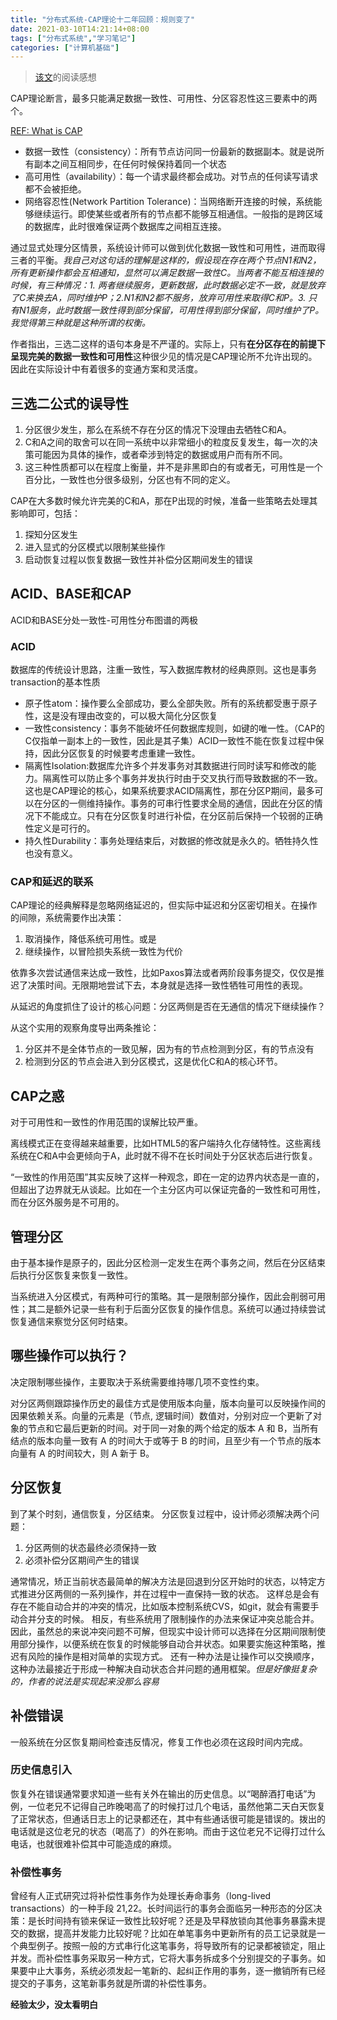 ```yaml
---
title: "分布式系统-CAP理论十二年回顾：规则变了"
date: 2021-03-10T14:21:14+08:00
tags: ["分布式系统","学习笔记"]
categories: ["计算机基础"]
---
```


> [该文](https://www.infoq.cn/article/cap-twelve-years-later-how-the-rules-have-changed/)的阅读感想

CAP理论断言，最多只能满足数据一致性、可用性、分区容忍性这三要素中的两个。

[REF: What is CAP](https://www.quora.com/What-Is-CAP-Theorem-1)

* 数据一致性（consistency）：所有节点访问同一份最新的数据副本。就是说所有副本之间互相同步，在任何时候保持着同一个状态
* 高可用性（availability）：每一个请求最终都会成功。对节点的任何读写请求都不会被拒绝。
* 网络容忍性(Network Partition Tolerance)：当网络断开连接的时候，系统能够继续运行。即使某些或者所有的节点都不能够互相通信。一般指的是跨区域的数据库，此时很难保证两个数据库之间相互连接。

通过显式处理分区情景，系统设计师可以做到优化数据一致性和可用性，进而取得三者的平衡。*我自己对这句话的理解是这样的，假设现在存在两个节点N1和N2，所有更新操作都会互相通知，显然可以满足数据一致性C。当两者不能互相连接的时候，有三种情况：1. 两者继续服务，更新数据，此时数据必定不一致，就是放弃了C来换去A，同时维护P；2.N1和N2都不服务，放弃可用性来取得C和P。3. 只有N1服务，此时数据一致性得到部分保留，可用性得到部分保留，同时维护了P。我觉得第三种就是这种所谓的权衡。*

作者指出，三选二这样的语句本身是不严谨的。实际上，只有**在分区存在的前提下呈现完美的数据一致性和可用性**这种很少见的情况是CAP理论所不允许出现的。因此在实际设计中有着很多的变通方案和灵活度。

## 三选二公式的误导性

1. 分区很少发生，那么在系统不存在分区的情况下没理由去牺牲C和A。
2. C和A之间的取舍可以在同一系统中以非常细小的粒度反复发生，每一次的决策可能因为具体的操作，或者牵涉到特定的数据或用户而有所不同。
3. 这三种性质都可以在程度上衡量，并不是非黑即白的有或者无，可用性是一个百分比，一致性也分很多级别，分区也有不同的定义。

CAP在大多数时候允许完美的C和A，那在P出现的时候，准备一些策略去处理其影响即可，包括：
1. 探知分区发生
2. 进入显式的分区模式以限制某些操作
3. 启动恢复过程以恢复数据一致性并补偿分区期间发生的错误

## ACID、BASE和CAP

ACID和BASE分处一致性-可用性分布图谱的两极

### ACID

数据库的传统设计思路，注重一致性，写入数据库教材的经典原则。这也是事务transaction的基本性质

* 原子性atom：操作要么全部成功，要么全部失败。所有的系统都受惠于原子性，这是没有理由改变的，可以极大简化分区恢复
* 一致性consistency：事务不能破坏任何数据库规则，如键的唯一性。（CAP的C仅指单一副本上的一致性，因此是其子集）ACID一致性不能在恢复过程中保持，因此分区恢复的时候要考虑重建一致性。
* 隔离性Isolation:数据库允许多个并发事务对其数据进行同时读写和修改的能力。隔离性可以防止多个事务并发执行时由于交叉执行而导致数据的不一致。这也是CAP理论的核心，如果系统要求ACID隔离性，那在分区P期间，最多可以在分区的一侧维持操作。事务的可串行性要求全局的通信，因此在分区的情况下不能成立。只有在分区恢复时进行补偿，在分区前后保持一个较弱的正确性定义是可行的。
* 持久性Durability：事务处理结束后，对数据的修改就是永久的。牺牲持久性也没有意义。

### CAP和延迟的联系

CAP理论的经典解释是忽略网络延迟的，但实际中延迟和分区密切相关。在操作的间隙，系统需要作出决策：
1. 取消操作，降低系统可用性。或是
2. 继续操作，以冒险损失系统一致性为代价

依靠多次尝试通信来达成一致性，比如Paxos算法或者两阶段事务提交，仅仅是推迟了决策时间。无限期地尝试下去，本身就是选择一致性牺牲可用性的表现。

从延迟的角度抓住了设计的核心问题：分区两侧是否在无通信的情况下继续操作？

从这个实用的观察角度导出两条推论：
1. 分区并不是全体节点的一致见解，因为有的节点检测到分区，有的节点没有
2. 检测到分区的节点会进入到分区模式，这是优化C和A的核心环节。

## CAP之惑

对于可用性和一致性的作用范围的误解比较严重。

离线模式正在变得越来越重要，比如HTML5的客户端持久化存储特性。这些离线系统在C和A中会更倾向于A，此时就不得不在长时间处于分区状态后进行恢复。

“一致性的作用范围”其实反映了这样一种观念，即在一定的边界内状态是一直的，但超出了边界就无从谈起。比如在一个主分区内可以保证完备的一致性和可用性，而在分区外服务是不可用的。

## 管理分区

由于基本操作是原子的，因此分区检测一定发生在两个事务之间，然后在分区结束后执行分区恢复来恢复一致性。

当系统进入分区模式，有两种可行的策略。其一是限制部分操作，因此会削弱可用性；其二是额外记录一些有利于后面分区恢复的操作信息。系统可以通过持续尝试恢复通信来察觉分区何时结束。

## 哪些操作可以执行？
决定限制哪些操作，主要取决于系统需要维持哪几项不变性约束。

对分区两侧跟踪操作历史的最佳方式是使用版本向量，版本向量可以反映操作间的因果依赖关系。向量的元素是（节点, 逻辑时间）数值对，分别对应一个更新了对象的节点和它最后更新的时间。对于同一对象的两个给定的版本 A 和 B，当所有结点的版本向量一致有 A 的时间大于或等于 B 的时间，且至少有一个节点的版本向量有 A 的时间较大，则 A 新于 B。

## 分区恢复

到了某个时刻，通信恢复，分区结束。
分区恢复过程中，设计师必须解决两个问题：
1. 分区两侧的状态最终必须保持一致
2. 必须补偿分区期间产生的错误

通常情况，矫正当前状态最简单的解决方法是回退到分区开始时的状态，以特定方式推进分区两侧的一系列操作，并在过程中一直保持一致的状态。
这样总是会有存在不能自动合并的冲突的情况，比如版本控制系统CVS，如git，就会有需要手动合并分支的时候。
相反，有些系统用了限制操作的办法来保证冲突总能合并。因此，虽然总的来说冲突问题不可解，但现实中设计师可以选择在分区期间限制使用部分操作，以便系统在恢复的时候能够自动合并状态。如果要实施这种策略，推迟有风险的操作是相对简单的实现方式。
还有一种办法是让操作可以交换顺序，这种办法最接近于形成一种解决自动状态合并问题的通用框架。*但是好像挺复杂的，作者的说法是实现起来没那么容易*

## 补偿错误
一般系统在分区恢复期间检查违反情况，修复工作也必须在这段时间内完成。

### 历史信息引入

恢复外在错误通常要求知道一些有关外在输出的历史信息。以“喝醉酒打电话”为例，一位老兄不记得自己昨晚喝高了的时候打过几个电话，虽然他第二天白天恢复了正常状态，但通话日志上的记录都还在，其中有些通话很可能是错误的。拨出的电话就是这位老兄的状态（喝高了）的外在影响。而由于这位老兄不记得打过什么电话，也就很难补偿其中可能造成的麻烦。

### 补偿性事务

曾经有人正式研究过将补偿性事务作为处理长寿命事务（long-lived transactions）的一种手段 21,22。长时间运行的事务会面临另一种形态的分区决策：是长时间持有锁来保证一致性比较好呢？还是及早释放锁向其他事务暴露未提交的数据，提高并发能力比较好呢？比如在单笔事务中更新所有的员工记录就是一个典型例子。按照一般的方式串行化这笔事务，将导致所有的记录都被锁定，阻止并发。而补偿性事务采取另一种方式，它将大事务拆成多个分别提交的子事务。如果要中止大事务，系统必须发起一笔新的、起纠正作用的事务，逐一撤销所有已经提交的子事务，这笔新事务就是所谓的补偿性事务。

**经验太少，没太看明白**


